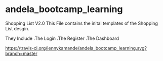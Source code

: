# andela_bootcamp_learning
Shopping List V2.0
This File contains the inital templates of the Shopping List desgin.

They Include 
.The Login
.The Register
.The Dashboard

https://travis-ci.org/lennykamande/andela_bootcamp_learning.svg?branch=master
